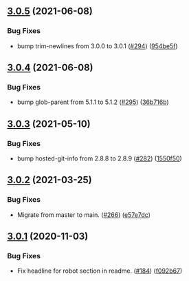 ## [3.0.5](https://github.com/thenativeweb/streamtoarray/compare/3.0.4...3.0.5) (2021-06-08)


### Bug Fixes

* bump trim-newlines from 3.0.0 to 3.0.1 ([#294](https://github.com/thenativeweb/streamtoarray/issues/294)) ([954be5f](https://github.com/thenativeweb/streamtoarray/commit/954be5fce26b2898c5dfd3199f2b663cf9c77e30))

## [3.0.4](https://github.com/thenativeweb/streamtoarray/compare/3.0.3...3.0.4) (2021-06-08)


### Bug Fixes

* bump glob-parent from 5.1.1 to 5.1.2 ([#295](https://github.com/thenativeweb/streamtoarray/issues/295)) ([36b716b](https://github.com/thenativeweb/streamtoarray/commit/36b716b180770f9f327550c0ec10486fe930394f))

## [3.0.3](https://github.com/thenativeweb/streamtoarray/compare/3.0.2...3.0.3) (2021-05-10)


### Bug Fixes

* bump hosted-git-info from 2.8.8 to 2.8.9 ([#282](https://github.com/thenativeweb/streamtoarray/issues/282)) ([1550f50](https://github.com/thenativeweb/streamtoarray/commit/1550f50c46f498a3bf1581ebc1746ac3a8c3a4d8))

## [3.0.2](https://github.com/thenativeweb/streamtoarray/compare/3.0.1...3.0.2) (2021-03-25)


### Bug Fixes

* Migrate from master to main. ([#266](https://github.com/thenativeweb/streamtoarray/issues/266)) ([e57e7dc](https://github.com/thenativeweb/streamtoarray/commit/e57e7dc730fa6d4c6e9b8db3e357e4e51c040ee0))

## [3.0.1](https://github.com/thenativeweb/streamtoarray/compare/3.0.0...3.0.1) (2020-11-03)


### Bug Fixes

* Fix headline for robot section in readme. ([#184](https://github.com/thenativeweb/streamtoarray/issues/184)) ([f092b67](https://github.com/thenativeweb/streamtoarray/commit/f092b67f55466228d1054fc98cfd2f04e8cb8289))
